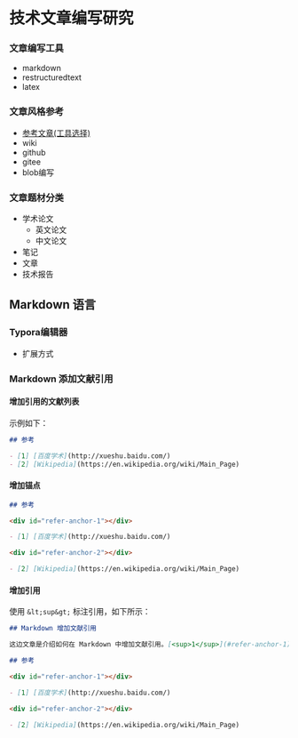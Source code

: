 # 技术文章编写研究

### 文章编写工具

- markdown
- restructuredtext
- latex

### 文章风格参考

- [参考文章(工具选择)](https://www.jianshu.com/p/d9944422334c)
- wiki
- github
- gitee
- blob编写

### 文章题材分类

- 学术论文
  - 英文论文
  - 中文论文
- 笔记
- 文章
- 技术报告

## Markdown 语言

### Typora编辑器

- 扩展方式

### Markdown 添加文献引用

#### 增加引用的文献列表

示例如下：

```markdown
## 参考

- [1] [百度学术](http://xueshu.baidu.com/)
- [2] [Wikipedia](https://en.wikipedia.org/wiki/Main_Page)
```

#### 增加锚点

```markdown
## 参考

<div id="refer-anchor-1"></div>

- [1] [百度学术](http://xueshu.baidu.com/)

<div id="refer-anchor-2"></div>

- [2] [Wikipedia](https://en.wikipedia.org/wiki/Main_Page)
```

#### 增加引用

使用 `&lt;sup&gt;` 标注引用，如下所示：

```markdown
## Markdown 增加文献引用

这边文章是介绍如何在 Markdown 中增加文献引用。[<sup>1</sup>](#refer-anchor-1)

## 参考

<div id="refer-anchor-1"></div>

- [1] [百度学术](http://xueshu.baidu.com/)

<div id="refer-anchor-2"></div>

- [2] [Wikipedia](https://en.wikipedia.org/wiki/Main_Page)
```